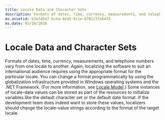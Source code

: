```yaml
---
title: Locale Data and Character Sets
description: Formats of dates, time, currency, measurements, and telephone numbers vary from one locale to another.
ms.assetid: b2e3a5e7-bcea-4ea5-9c1e-8781c5fab435
ms.date: 03/16/2016
---
```



# Locale Data and Character Sets

Formats of dates, time, currency, measurements, and telephone numbers vary from one locale to another. Again, localizing the software to suit an international audience requires using the appropriate format for the particular locale. You can change a format programmatically by using the globalization infrastructure provided in Windows operating systems and the .NET Framework. (For more information, see [Locale Model](../locale/locale-model.md).) Some instances of locale-data values can be stored as part of the resources to initialize variables like the default character set or the default date format. If the development team does indeed want to store these values, localizers should change the locale-value strings according to the format of the target locale.


